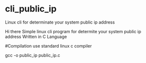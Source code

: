 # cli_public_ip
Linux cli for determinate your system public ip address

Hi there
Simple linux cli program for determite your system public ip address
Written in C Language

#Compilation
use standard linux c compiler

gcc -o public_ip public_ip.c
